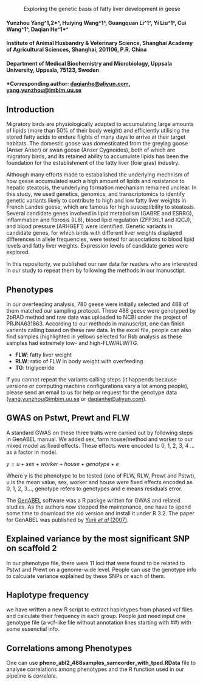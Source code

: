 <p align="center";style="font-size:30px">Exploring the genetic basis of fatty liver development in geese </p>

#### Yunzhou Yang^1,2\*^, Huiying Wang^1^, Guangquan Li^1^, Yi Liu^1^, Cui Wang^1^, Daqian He^1\*^

#### Institute of Animal Husbandry & Veterinary Science, Shanghai Academy of Agricultural Sciences, Shanghai, 201106, P.R. China

#### Department of Medical Biochemistry and Microbiology, Uppsala University, Uppsala, 75123, Sweden

#### *Corresponding author: daqianhe@aliyun.com, yang.yunzhou@imbim.uu.se 


## Introduction
Migratory birds are physiologically adapted to accumulating large amounts of lipids (more than 50% of their body weight) and efficiently utilising the stored fatty acids to endure flights of many days to arrive at their target habitats. The domestic goose was domesticated from the greylag goose (Anser Anser) or swan goose (Anser Cygnoides), both of which are migratory birds, and its retained ability to accumulate lipids has been the foundation for the establishment of the fatty liver (foie gras) industry.

Although many efforts made to estabalished the underlying mechnism of how geese accumulated such a high amount of lipids and resistance to hepatic steatosis, the underlying formation mechanism remained unclear. In this study, we used genetics, genomics, and transcriptomics to identify genetic variants likely to contribute to high and low fatty liver weights in French Landes geese, which are famous for high susceptibility to steatosis. Several candidate genes involved in lipid metabolism (GABRE and ESRRG), inflammation and fibrosis (IL6), blood lipid regulation (ZFP36L1 and IQCJ), and blood pressure (ARHGEF1) were identified. Genetic variants in candidate genes, for which birds with different liver weights displayed differences in allele frequencies, were tested for associations to blood lipid levels and fatty liver weights. Expression levels of candidate genes were explored. 

In this repositorty, we published our raw data for readers who are interested in our study to repeat them by following the methods in our manusctipt.

## Phenotypes
In our overfeeding analysis, 780 geese were initially selected and 488 of them matched our sampling protocol. These 488 geese were genotyped by 2bRAD method and raw data was uploaded to NCBI under the project of PRJNA631863. According to our methods in manuscript, one can finish variants calling based on these raw data.
In the excel file, people can also find samples (highlighted in yellow) selected for Rsb analysis as these samples had extremely low- and high-FLW/RLW/TG.
  
  - **FLW**: fatty liver weight
  - **RLW**: ratio of FLW in body weight with overfeeding
  - **TG**: triglyceride
  
If you cannot repeat the variants calling steps (it happends because versions or computing machine configurations vary a lot among people), please send an email to us for help or request for the genotype data (yang.yunzhou@imbim.uu.se or daqianhe@aliyun.com).

## GWAS on Pstwt, Prewt and FLW
A standard GWAS on these three traits were carried out by following steps in GenABEL manual. We added sex, farm house/method and worker to our mixed model as fixed effects. These effects were encoded to 0, 1, 2, 3, 4 ... as a factor in model.

 $y = u+sex+worker+house+genotype+e$

Where y is the phenotype to be tested (one of FLW, RLW, Prewt and Pstwt), u is the mean value, sex, worker and house were fixed effects encoded as 0, 1, 2, 3..., genotype refers to genotypes and e means residuals error.

The [GenABEL](https://cran.r-project.org/web/packages/GenABEL/index.html) software was a R packge written for GWAS and related studies. As the authors now stopped the maintenance, one have to spend some time to download the old version and install it under R 3.2. The paper for GenABEL was published by [Yurii *et al* (2007)](https://academic.oup.com/bioinformatics/article/23/10/1294/198080).



## Explained variance by the most significant SNP on scaffold 2
In our phenotype file, there were 11 loci that were found to be related to Pstwt and Prewt on a genome-wide level. People can use the genotype info to calculate variance explained by these SNPs or each of them.
## Haplotype frequency
we have written a new R script to extract haplotypes from phased vcf files and calculate their frequency in each group. People just need input one genotype file (a vcf-like file without annotation lines starting with ##) with some essenctial info.
## Correlations among Phenotypes
One can use **pheno_abl2_488samples_sameorder_with_tped.RData** file to analyse correlations among phenotypes and the R function used in our pipeline is *correlate*.

